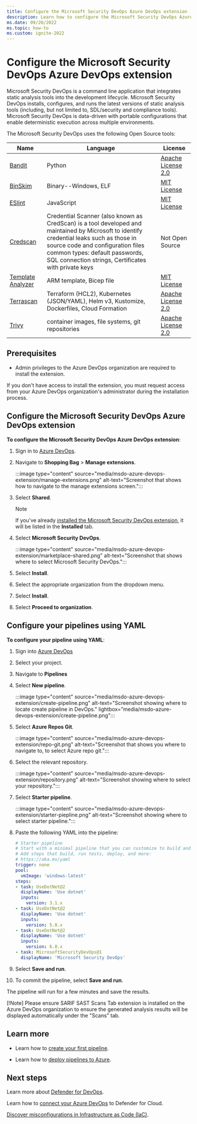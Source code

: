 ```yaml
---
title: Configure the Microsoft Security DevOps Azure DevOps extension
description: Learn how to configure the Microsoft Security DevOps Azure DevOps extension.
ms.date: 09/20/2022
ms.topic: how-to
ms.custom: ignite-2022
---
```


# Configure the Microsoft Security DevOps Azure DevOps extension

Microsoft Security DevOps is a command line application that integrates static analysis tools into the development lifecycle. Microsoft Security DevOps installs, configures, and runs the latest versions of static analysis tools (including, but not limited to, SDL/security and compliance tools). Microsoft Security DevOps is data-driven with portable configurations that enable deterministic execution across multiple environments.

The Microsoft Security DevOps uses the following Open Source tools:

| Name | Language | License |
|--|--|--|
| [Bandit](https://github.com/PyCQA/bandit) | Python | [Apache License 2.0](https://github.com/PyCQA/bandit/blob/master/LICENSE) |
| [BinSkim](https://github.com/Microsoft/binskim) | Binary--Windows, ELF | [MIT License](https://github.com/microsoft/binskim/blob/main/LICENSE) |
| [ESlint](https://github.com/eslint/eslint) | JavaScript | [MIT License](https://github.com/eslint/eslint/blob/main/LICENSE) |
| [Credscan](detect-credential-leaks.md) | Credential Scanner (also known as CredScan) is a tool developed and maintained by Microsoft to identify credential leaks such as those in source code and configuration files <br> common types: default passwords, SQL connection strings, Certificates with private keys | Not Open Source |
| [Template Analyzer](https://github.com/Azure/template-analyzer) | ARM template, Bicep file | [MIT License](https://github.com/Azure/template-analyzer/blob/main/LICENSE.txt) |
| [Terrascan](https://github.com/accurics/terrascan) | Terraform (HCL2), Kubernetes (JSON/YAML), Helm v3, Kustomize, Dockerfiles, Cloud Formation | [Apache License 2.0](https://github.com/accurics/terrascan/blob/master/LICENSE) |
| [Trivy](https://github.com/aquasecurity/trivy) | container images, file systems, git repositories | [Apache License 2.0](https://github.com/aquasecurity/trivy/blob/main/LICENSE) |

## Prerequisites 

- Admin privileges to the Azure DevOps organization are required to install the extension. 

If you don't have access to install the extension, you must request access from your Azure DevOps organization's administrator during the installation process.

## Configure the Microsoft Security DevOps Azure DevOps extension

**To configure the Microsoft Security DevOps Azure DevOps extension**:

1. Sign in to [Azure DevOps](https://dev.azure.com/).

1. Navigate to **Shopping Bag** > **Manage extensions**.

    :::image type="content" source="media/msdo-azure-devops-extension/manage-extensions.png" alt-text="Screenshot that shows how to navigate to the manage extensions screen.":::

1. Select **Shared**.

    > [!Note]
    > If you've already [installed the Microsoft Security DevOps extension](azure-devops-extension.md), it will be listed in the **Installed** tab.

1. Select **Microsoft Security DevOps**.

    :::image type="content" source="media/msdo-azure-devops-extension/marketplace-shared.png" alt-text="Screenshot that shows where to select Microsoft Security DevOps.":::

1. Select **Install**.

1. Select the appropriate organization from the dropdown menu.

1. Select **Install**.

1. Select **Proceed to organization**.

## Configure your pipelines using YAML

**To configure your pipeline using YAML**:

1. Sign into [Azure DevOps](https://dev.azure.com/)

1. Select your project.

1. Navigate to **Pipelines**

1. Select **New pipeline**.

    :::image type="content" source="media/msdo-azure-devops-extension/create-pipeline.png" alt-text="Screenshot showing where to locate create pipeline in DevOps." lightbox="media/msdo-azure-devops-extension/create-pipeline.png":::

1. Select **Azure Repos Git**.

    :::image type="content" source="media/msdo-azure-devops-extension/repo-git.png" alt-text="Screenshot that shows you where to navigate to, to select Azure repo git.":::

1.  Select the relevant repository.

    :::image type="content" source="media/msdo-azure-devops-extension/repository.png" alt-text="Screenshot showing where to select your repository.":::

5.  Select **Starter pipeline**.

    :::image type="content" source="media/msdo-azure-devops-extension/starter-piepline.png" alt-text="Screenshot showing where to select starter pipeline.":::

1.  Paste the following YAML into the pipeline:

    ```yml
    # Starter pipeline
    # Start with a minimal pipeline that you can customize to build and deploy your code.
    # Add steps that build, run tests, deploy, and more:
    # https://aka.ms/yaml
    trigger: none
    pool:
      vmImage: 'windows-latest'
    steps:
    - task: UseDotNet@2
      displayName: 'Use dotnet'
      inputs:
        version: 3.1.x
    - task: UseDotNet@2
      displayName: 'Use dotnet'
      inputs:
        version: 5.0.x
    - task: UseDotNet@2
      displayName: 'Use dotnet'
      inputs:
        version: 6.0.x
    - task: MicrosoftSecurityDevOps@1
      displayName: 'Microsoft Security DevOps'
    ```

1. Select **Save and run**.

1. To commit the pipeline, select **Save and run**.

The pipeline will run for a few minutes and save the results.

[!Note] Please ensure SARIF SAST Scans Tab extension is installed on the Azure DevOps organization to ensure the generated analysis results will be displayed automatically under the "Scans" tab.

## Learn more

- Learn how to [create your first pipeline](/azure/devops/pipelines/create-first-pipeline?view=azure-devops&tabs=java%2Ctfs-2018-2%2Cbrowser).

- Learn how to [deploy pipelines to Azure](/azure/devops/pipelines/overview-azure?toc=%2Fazure%2Fdevops%2Fcross-service%2Ftoc.json&bc=%2Fazure%2Fdevops%2Fcross-service%2Fbreadcrumb%2Ftoc.json&view=azure-devops).

## Next steps
Learn more about [Defender for DevOps](defender-for-devops-introduction.md).

Learn how to [connect your Azure DevOps](quickstart-onboard-devops.md) to Defender for Cloud.

[Discover misconfigurations in Infrastructure as Code (IaC)](iac-vulnerabilities.md).
